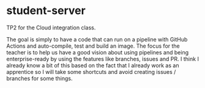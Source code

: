 # student-server
TP2 for the Cloud integration class. 

The goal is simply to have a code that can run on a pipeline with GitHub Actions and auto-compile, test and build an image.
The focus for the teacher is to help us have a good vision about using pipelines and being enterprise-ready by using the features like branches, issues and PR. 
I think I already know a bit of this based on the fact that I already work as an apprentice so I will take some shortcuts and avoid creating issues / branches for some things. 

